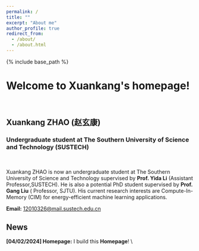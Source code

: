 ```yaml
---
permalink: /
title: ""
excerpt: "About me"
author_profile: true
redirect_from: 
  - /about/
  - /about.html
---
```



{% include base_path %}
# Welcome to Xuankang's homepage!
&emsp;
## Xuankang ZHAO (赵玄康)
### Undergraduate student at The Southern University of Science and Technology (SUSTECH)
&emsp;

Xuankang ZHAO is now an undergraduate student at The Southern University of Science and Technology supervised by **Prof. Yida Li** (Assistant Professor,SUSTECH). He is also a potential PhD student supervised by **Prof. Gang Liu** ( Professor, SJTU). His current research interests are Compute-In-Memory (CIM) for energy-efficient machine learning applications. 


**Email:** 12010326@mail.sustech.edu.cn



## News
**[04/02/2024] Homepage:** I build this **Homepage**! \

